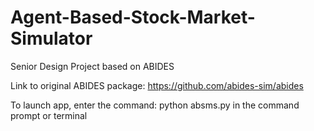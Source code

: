 # Agent-Based-Stock-Market-Simulator
Senior Design Project based on ABIDES 

Link to original ABIDES package: https://github.com/abides-sim/abides 

To launch app, enter the command: python absms.py in the command prompt or terminal
